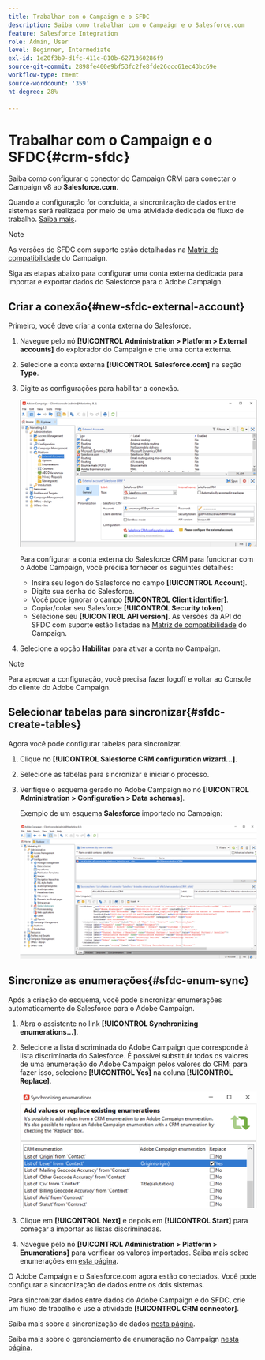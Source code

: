 ```yaml
---
title: Trabalhar com o Campaign e o SFDC
description: Saiba como trabalhar com o Campaign e o Salesforce.com
feature: Salesforce Integration
role: Admin, User
level: Beginner, Intermediate
exl-id: 1e20f3b9-d1fc-411c-810b-6271360286f9
source-git-commit: 2898fe400e9bf53fc2fe8fde26ccc61ec43bc69e
workflow-type: tm+mt
source-wordcount: '359'
ht-degree: 28%

---
```


# Trabalhar com o Campaign e o SFDC{#crm-sfdc}

Saiba como configurar o conector do Campaign CRM para conectar o Campaign v8 ao **Salesforce.com**.

Quando a configuração for concluída, a sincronização de dados entre sistemas será realizada por meio de uma atividade dedicada de fluxo de trabalho. [Saiba mais](crm-data-sync.md).

>[!NOTE]
>
>As versões do SFDC com suporte estão detalhadas na [Matriz de compatibilidade](../start/compatibility-matrix.md) do Campaign.

Siga as etapas abaixo para configurar uma conta externa dedicada para importar e exportar dados do Salesforce para o Adobe Campaign.

## Criar a conexão{#new-sfdc-external-account}

Primeiro, você deve criar a conta externa do Salesforce.

1. Navegue pelo nó **[!UICONTROL Administration > Platform > External accounts]** do explorador do Campaign e crie uma conta externa.
1. Selecione a conta externa **[!UICONTROL Salesforce.com]** na seção **Type**.
1. Digite as configurações para habilitar a conexão.

   ![](assets/sfdc-external-account.png)

   Para configurar a conta externa do Salesforce CRM para funcionar com o Adobe Campaign, você precisa fornecer os seguintes detalhes:

   * Insira seu logon do Salesforce no campo **[!UICONTROL Account]**.
   * Digite sua senha do Salesforce.
   * Você pode ignorar o campo **[!UICONTROL Client identifier]**.
   * Copiar/colar seu Salesforce **[!UICONTROL Security token]**
   * Selecione seu **[!UICONTROL API version]**. As versões da API do SFDC com suporte estão listadas na [Matriz de compatibilidade](../start/compatibility-matrix.md) do Campaign.

1. Selecione a opção **Habilitar** para ativar a conta no Campaign.

>[!NOTE]
>
>Para aprovar a configuração, você precisa fazer logoff e voltar ao Console do cliente do Adobe Campaign.

## Selecionar tabelas para sincronizar{#sfdc-create-tables}

Agora você pode configurar tabelas para sincronizar.

1. Clique no **[!UICONTROL Salesforce CRM configuration wizard...]**.
1. Selecione as tabelas para sincronizar e iniciar o processo.
1. Verifique o esquema gerado no Adobe Campaign no nó **[!UICONTROL Administration > Configuration > Data schemas]**.

   Exemplo de um esquema **Salesforce** importado no Campaign:

   ![](assets/sfdc-schemas.png)

## Sincronize as enumerações{#sfdc-enum-sync}

Após a criação do esquema, você pode sincronizar enumerações automaticamente do Salesforce para o Adobe Campaign.

1. Abra o assistente no link **[!UICONTROL Synchronizing enumerations...]**.
1. Selecione a lista discriminada do Adobe Campaign que corresponde à lista discriminada do Salesforce.
É possível substituir todos os valores de uma enumeração do Adobe Campaign pelos valores do CRM: para fazer isso, selecione **[!UICONTROL Yes]** na coluna **[!UICONTROL Replace]**.

   ![](assets/sfdc-enum.png)

1. Clique em **[!UICONTROL Next]** e depois em **[!UICONTROL Start]** para começar a importar as listas discriminadas.

1. Navegue pelo nó **[!UICONTROL Administration > Platform > Enumerations]** para verificar os valores importados. Saiba mais sobre enumerações em [esta página](../config/ui-settings.md#enumerations).

O Adobe Campaign e o Salesforce.com agora estão conectados. Você pode configurar a sincronização de dados entre os dois sistemas.

Para sincronizar dados entre dados do Adobe Campaign e do SFDC, crie um fluxo de trabalho e use a atividade **[!UICONTROL CRM connector]**.

Saiba mais sobre a sincronização de dados [nesta página](crm-data-sync.md).

Saiba mais sobre o gerenciamento de enumeração no Campaign [nesta página](../config/enumerations.md).
